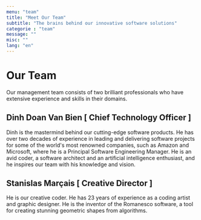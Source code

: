 ```yaml
---
menu: "team"
title: "Meet Our Team"
subtitle: "The brains behind our innovative software solutions"
categorie : "team"
message: ""
misc: ""
lang: "en"
---
```

# Our Team

Our management team consists of two brilliant professionals who have extensive experience and skills in their domains.  

## Dinh Doan Van Bien [ Chief Technology Officer ]

Dinh is the mastermind behind our cutting-edge software products. He has over two decades of experience in leading and delivering software projects for some of the world's most renowned companies, such as Amazon and Microsoft, where he is a Principal Software Engineering Manager. He is an avid coder, a software architect and an artificial intelligence enthusiast, and he inspires our team with his knowledge and vision.

## Stanislas Marçais [ Creative Director ]

He is our creative coder. He has 23 years of experience as a coding artist and graphic designer. He is the inventor of the Romanesco software, a tool for creating stunning geometric shapes from algorithms.
